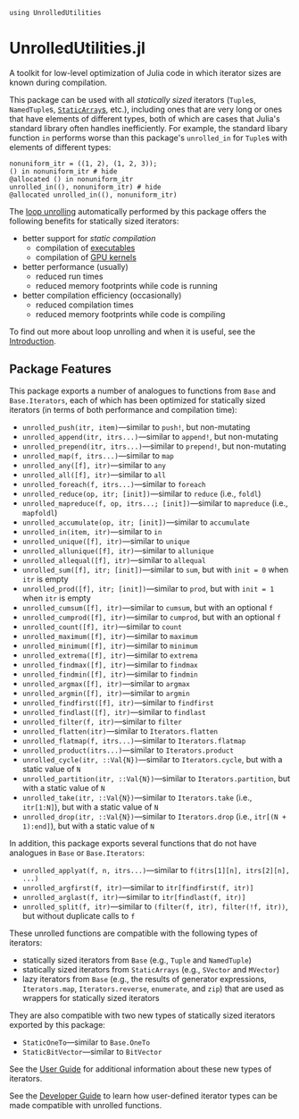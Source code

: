 ```@setup inference_test
using UnrolledUtilities
```

#  UnrolledUtilities.jl

A toolkit for low-level optimization of Julia code in which iterator sizes are
known during compilation.

This package can be used with all *statically sized* iterators (`Tuple`s,
`NamedTuple`s, [`StaticArray`s](https://github.com/JuliaArrays/StaticArrays.jl),
etc.), including ones that are very long or ones that have elements of different
types, both of which are cases that Julia's standard library often handles
inefficiently. For example, the standard libary function `in` performs worse
than this package's `unrolled_in` for `Tuple`s with elements of different types:

```@repl inference_test
nonuniform_itr = ((1, 2), (1, 2, 3));
() in nonuniform_itr # hide
@allocated () in nonuniform_itr
unrolled_in((), nonuniform_itr) # hide
@allocated unrolled_in((), nonuniform_itr)
```

The [loop unrolling](https://en.wikipedia.org/wiki/Loop_unrolling) automatically
performed by this package offers the following benefits for statically sized
iterators:
- better support for *static compilation*
  - compilation of [executables](https://github.com/tshort/StaticCompiler.jl)
  - compilation of [GPU kernels](https://github.com/JuliaGPU/CUDA.jl)
- better performance (usually)
  - reduced run times
  - reduced memory footprints while code is running
- better compilation efficiency (occasionally)
  - reduced compilation times
  - reduced memory footprints while code is compiling

To find out more about loop unrolling and when it is useful, see the
[Introduction](introduction.md).

## Package Features

This package exports a number of analogues to functions from `Base` and
`Base.Iterators`, each of which has been optimized for statically sized
iterators (in terms of both performance and compilation time):
- `unrolled_push(itr, item)`—similar to `push!`, but non-mutating
- `unrolled_append(itr, itrs...)`—similar to `append!`, but non-mutating
- `unrolled_prepend(itr, itrs...)`—similar to `prepend!`, but non-mutating
- `unrolled_map(f, itrs...)`—similar to `map`
- `unrolled_any([f], itr)`—similar to `any`
- `unrolled_all([f], itr)`—similar to `all`
- `unrolled_foreach(f, itrs...)`—similar to `foreach`
- `unrolled_reduce(op, itr; [init])`—similar to `reduce` (i.e., `foldl`)
- `unrolled_mapreduce(f, op, itrs...; [init])`—similar to `mapreduce` (i.e.,
  `mapfoldl`)
- `unrolled_accumulate(op, itr; [init])`—similar to `accumulate`
- `unrolled_in(item, itr)`—similar to `in`
- `unrolled_unique([f], itr)`—similar to `unique`
- `unrolled_allunique([f], itr)`—similar to `allunique`
- `unrolled_allequal([f], itr)`—similar to `allequal`
- `unrolled_sum([f], itr; [init])`—similar to `sum`, but with `init = 0` when
  `itr` is empty
- `unrolled_prod([f], itr; [init])`—similar to `prod`, but with `init = 1` when
  `itr` is empty
- `unrolled_cumsum([f], itr)`—similar to `cumsum`, but with an optional `f`
- `unrolled_cumprod([f], itr)`—similar to `cumprod`, but with an optional `f`
- `unrolled_count([f], itr)`—similar to `count`
- `unrolled_maximum([f], itr)`—similar to `maximum`
- `unrolled_minimum([f], itr)`—similar to `minimum`
- `unrolled_extrema([f], itr)`—similar to `extrema`
- `unrolled_findmax([f], itr)`—similar to `findmax`
- `unrolled_findmin([f], itr)`—similar to `findmin`
- `unrolled_argmax([f], itr)`—similar to `argmax`
- `unrolled_argmin([f], itr)`—similar to `argmin`
- `unrolled_findfirst([f], itr)`—similar to `findfirst`
- `unrolled_findlast([f], itr)`—similar to `findlast`
- `unrolled_filter(f, itr)`—similar to `filter`
- `unrolled_flatten(itr)`—similar to `Iterators.flatten`
- `unrolled_flatmap(f, itrs...)`—similar to `Iterators.flatmap`
- `unrolled_product(itrs...)`—similar to `Iterators.product`
- `unrolled_cycle(itr, ::Val{N})`—similar to `Iterators.cycle`, but with a
  static value of `N`
- `unrolled_partition(itr, ::Val{N})`—similar to `Iterators.partition`, but with
  a static value of `N`
- `unrolled_take(itr, ::Val{N})`—similar to `Iterators.take` (i.e., `itr[1:N]`),
  but with a static value of `N`
- `unrolled_drop(itr, ::Val{N})`—similar to `Iterators.drop` (i.e.,
  `itr[(N + 1):end]`), but with a static value of `N`

In addition, this package exports several functions that do not have analogues
in `Base` or `Base.Iterators`:
- `unrolled_applyat(f, n, itrs...)`—similar to `f(itrs[1][n], itrs[2][n], ...)`
- `unrolled_argfirst(f, itr)`—similar to `itr[findfirst(f, itr)]`
- `unrolled_arglast(f, itr)`—similar to `itr[findlast(f, itr)]`
- `unrolled_split(f, itr)`—similar to `(filter(f, itr), filter(!f, itr))`, but
  without duplicate calls to `f`

These unrolled functions are compatible with the following types of iterators:
- statically sized iterators from `Base` (e.g., `Tuple` and `NamedTuple`)
- statically sized iterators from `StaticArrays` (e.g., `SVector` and `MVector`)
- lazy iterators from `Base` (e.g., the results of generator expressions,
  `Iterators.map`, `Iterators.reverse`, `enumerate`, and `zip`) that are used as
  wrappers for statically sized iterators

They are also compatible with two new types of statically sized iterators
exported by this package:
- `StaticOneTo`—similar to `Base.OneTo`
- `StaticBitVector`—similar to `BitVector`

See the [User Guide](@ref "When to Use StaticOneTo and StaticBitVector") for
additional information about these new types of iterators.

See the [Developer Guide](@ref "How to Use the Interface") to learn how
user-defined iterator types can be made compatible with unrolled functions.
